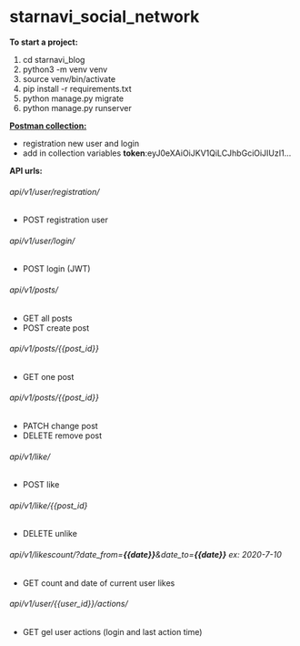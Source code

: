 # starnavi_social_network

**To start a project:**
1. cd starnavi_blog
2. python3 -m venv venv
3. source venv/bin/activate
4. pip install -r requirements.txt
5. python manage.py migrate
6. python manage.py runserver

[**Postman collection:**](https://www.getpostman.com/collections/f48922350938724534c3)
- registration new user and login
- add in collection variables **token**:eyJ0eXAiOiJKV1QiLCJhbGciOiJIUzI1...

**API urls:**
###### api/v1/user/registration/
- POST registration user

###### api/v1/user/login/
- POST login (JWT)

###### api/v1/posts/
- GET all posts
- POST create post

###### api/v1/posts/{{post_id}}
- GET one post

###### api/v1/posts/{{post_id}}
- PATCH change post
- DELETE remove post

###### api/v1/like/
- POST like

###### api/v1/like/{{post_id}
- DELETE unlike

###### api/v1/likescount/?date_from=**{{date}}**&date_to=**{{date}}** ex: 2020-7-10
- GET count and date of current user likes

###### api/v1/user/{{user_id}}/actions/
- GET gel user actions (login and last action time)



